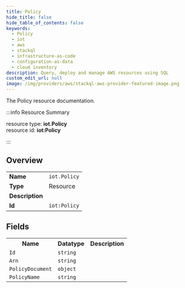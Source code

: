 ```yaml
---
title: Policy
hide_title: false
hide_table_of_contents: false
keywords:
  - Policy
  - iot
  - aws
  - stackql
  - infrastructure-as-code
  - configuration-as-data
  - cloud inventory
description: Query, deploy and manage AWS resources using SQL
custom_edit_url: null
image: /img/providers/aws/stackql-aws-provider-featured-image.png
---
```

The Policy resource documentation.

:::info Resource Summary

<div class="row">
<div class="providerDocColumn">
<span>resource type:&nbsp;<b>iot.Policy</b></span><br />
<span>resource id:&nbsp;<b>iot:Policy</b></span><br />
</div>
</div>

:::

## Overview
<table><tbody>
<tr><td><b>Name</b></td><td><code>iot.Policy</code></td></tr>
<tr><td><b>Type</b></td><td>Resource</td></tr>
<tr><td><b>Description</b></td><td></td></tr>
<tr><td><b>Id</b></td><td><code>iot:Policy</code></td></tr>
</tbody></table>

## Fields
<table><tbody>
<tr><th>Name</th><th>Datatype</th><th>Description</th></tr>
<tr><td><code>Id</code></td><td><code>string</code></td><td></td></tr><tr><td><code>Arn</code></td><td><code>string</code></td><td></td></tr><tr><td><code>PolicyDocument</code></td><td><code>object</code></td><td></td></tr><tr><td><code>PolicyName</code></td><td><code>string</code></td><td></td></tr>
</tbody></table>